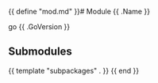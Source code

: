 {{ define "mod.md" }}# Module {{ .Name }}

go {{ .GoVersion }}

## Submodules
{{ template "subpackages" . }}
{{ end }}